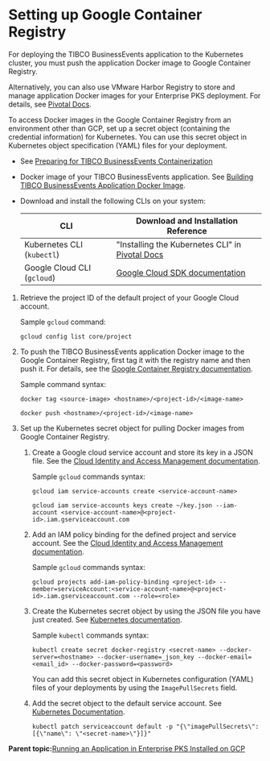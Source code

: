 # Setting up Google Container Registry

For deploying the TIBCO BusinessEvents application to the Kubernetes cluster, you must push the application Docker image to Google Container Registry.

Alternatively, you can also use VMware Harbor Registry to store and manage application Docker images for your Enterprise PKS deployment. For details, see [Pivotal Docs](https://docs.pivotal.io/pks).

To access Docker images in the Google Container Registry from an environment other than GCP, set up a secret object \(containing the credential information\) for Kubernetes. You can use this secret object in Kubernetes object specification \(YAML\) files for your deployment.

-   See [Preparing for TIBCO BusinessEvents Containerization](Before%20You%20Begin)
-   Docker image of your TIBCO BusinessEvents application. See [Building TIBCO BusinessEvents Application Docker Image](Building%20TIBCO%20BusinessEvents%20Application%20Docker%20Image).
-   Download and install the following CLIs on your system:

    |CLI|Download and Installation Reference|
    |---|-----------------------------------|
    |Kubernetes CLI \(`kubectl`\)|"Installing the Kubernetes CLI" in [Pivotal Docs](https://docs.pivotal.io/pks)|
    |Google Cloud CLI \(`gcloud`\)|[Google Cloud SDK documentation](https://cloud.google.com/sdk/docs/)|


1.  Retrieve the project ID of the default project of your Google Cloud account.

    Sample `gcloud` command:

    ```
    gcloud config list core/project
    ```

2.  To push the TIBCO BusinessEvents application Docker image to the Google Container Registry, first tag it with the registry name and then push it. For details, see the [Google Container Registry documentation](https://cloud.google.com/container-registry/docs/).

    Sample command syntax:

    ```
    docker tag <source-image> <hostname>/<project-id>/<image-name>
    
    docker push <hostname>/<project-id>/<image-name>
    ```

3.  Set up the Kubernetes secret object for pulling Docker images from Google Container Registry.

    1.  Create a Google cloud service account and store its key in a JSON file. See the [Cloud Identity and Access Management documentation](https://cloud.google.com/iam/docs/).

        Sample `gcloud` commands syntax:

        ```
        gcloud iam service-accounts create <service-account-name>
        
        gcloud iam service-accounts keys create ~/key.json --iam-account <service-account-name>@<project-id>.iam.gserviceaccount.com
        
        ```

    2.  Add an IAM policy binding for the defined project and service account. See the [Cloud Identity and Access Management documentation](https://cloud.google.com/iam/docs/).

        Sample `gcloud` commands syntax:

        ```
        gcloud projects add-iam-policy-binding <project-id> --member=serviceAccount:<service-account-name>@<project-id>.iam.gserviceaccount.com --role=<role>
        ```

    3.  Create the Kubernetes secret object by using the JSON file you have just created. See [Kubernetes documentation](https://kubernetes.io/docs).

        Sample `kubectl` commands syntax:

        ```
        kubectl create secret docker-registry <secret-name> --docker-server=<hostname> --docker-username=_json_key --docker-email=<email_id> --docker-password=<password>
        
        ```

        You can add this secret object in Kubernetes configuration \(YAML\) files of your deployments by using the `ImagePullSecrets` field.

    4.  Add the secret object to the default service account. See [Kubernetes Documentation](https://kubernetes.io/docs).

        ```
        kubectl patch serviceaccount default -p "{\"imagePullSecrets\": [{\"name\": \"<secret-name>\"}]}"
        
        ```


**Parent topic:**[Running an Application in Enterprise PKS Installed on GCP](Running%20an%20Application%20in%20PKS%20Installed%20on%20GCP)

